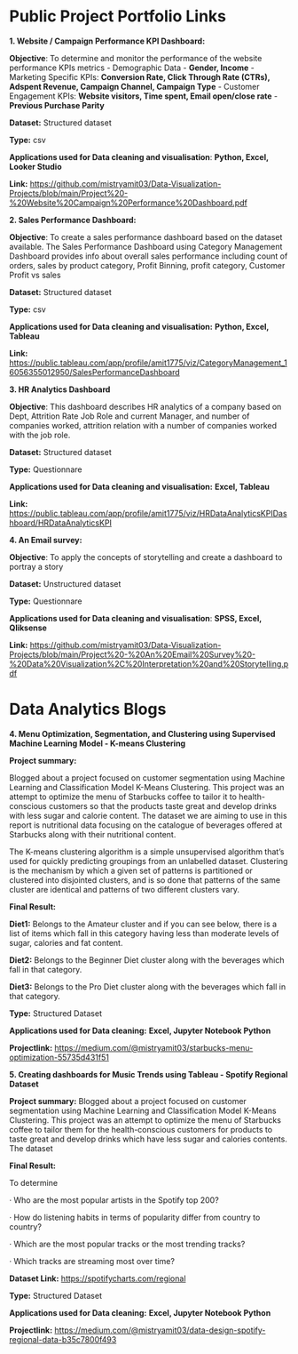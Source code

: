 # Public Project Portfolio Links

**1. Website / Campaign Performance KPI Dashboard:**

**Objective**: To determine and monitor the performance of the website performance KPIs metrics
       - Demographic Data - **Gender, Income**
       - Marketing Specific KPIs: **Conversion Rate, Click Through Rate (CTRs), Adspent Revenue, Campaign Channel, Campaign Type**
       - Customer Engagement KPIs: **Website visitors, Time spent, Email open/close rate**
       - **Previous Purchase Parity**

**Dataset:** Structured dataset

**Type:** csv

**Applications used for Data cleaning and visualisation**: **Python, Excel, Looker Studio** 

**Link:** https://github.com/mistryamit03/Data-Visualization-Projects/blob/main/Project%20-%20Website%20Campaign%20Performance%20Dashboard.pdf 

**2. Sales Performance Dashboard:**

**Objective**: To create a sales performance dashboard based on the dataset available. The Sales Performance Dashboard using Category Management Dashboard provides info about overall sales performance including count of orders, sales by product category, Profit Binning, profit category, Customer Profit vs sales

**Dataset:** Structured dataset

**Type:** csv

**Applications used for Data cleaning and visualisation:** **Python, Excel, Tableau**

**Link:** https://public.tableau.com/app/profile/amit1775/viz/CategoryManagement_16056355012950/SalesPerformanceDashboard

**3. HR Analytics Dashboard**

**Objective**: This dashboard describes HR analytics of a company based on Dept, Attrition Rate Job Role and current Manager, and number of companies worked, attrition relation with a number of companies worked with the job role.

**Dataset:** Structured dataset

**Type:** Questionnare

**Applications used for Data cleaning and visualisation:** **Excel, Tableau**

**Link:** https://public.tableau.com/app/profile/amit1775/viz/HRDataAnalyticsKPIDashboard/HRDataAnalyticsKPI

**4. An Email survey:**

**Objective**: To apply the concepts of storytelling and create a dashboard to portray a story

**Dataset:** Unstructured dataset

**Type:** Questionnare

**Applications used for Data cleaning and visualisation**: **SPSS, Excel, Qliksense** 

**Link:** https://github.com/mistryamit03/Data-Visualization-Projects/blob/main/Project%20-%20An%20Email%20Survey%20-%20Data%20Visualization%2C%20Interpretation%20and%20Storytelling.pdf
 



# Data Analytics Blogs

**4. Menu Optimization, Segmentation, and Clustering using Supervised Machine Learning Model - K-means Clustering**

**Project summary:** 

Blogged about a project focused on customer segmentation using Machine Learning and Classification Model K-Means Clustering. This project was an attempt to optimize the menu of Starbucks coffee to tailor it to health-conscious customers so that the products taste great and develop drinks with less sugar and calorie content. The dataset we are aiming to use in this report is nutritional data focusing on the catalogue of beverages offered at Starbucks along with their nutritional content. 

The K-means clustering algorithm is a simple unsupervised algorithm that’s used for quickly predicting groupings from an unlabelled dataset. Clustering is the mechanism by which a given set of patterns is partitioned or clustered into disjointed clusters, and is so done that patterns of the same cluster are identical and patterns of two different clusters vary. 

**Final Result:**

**Diet1:** Belongs to the Amateur cluster and if you can see below, there is a list of items which fall in this category having less than moderate levels of sugar, calories and fat content.

**Diet2:** Belongs to the Beginner Diet cluster along with the beverages which fall in that category.

**Diet3:** Belongs to the Pro Diet cluster along with the beverages which fall in that category.

**Type:** Structured Dataset

**Applications used for Data cleaning:** **Excel, Jupyter Notebook Python**

**Projectlink:** https://medium.com/@mistryamit03/starbucks-menu-optimization-55735d431f51


**5. Creating dashboards for Music Trends using Tableau - Spotify Regional Dataset**

**Project summary:** Blogged about a project focused on customer segmentation using Machine Learning and Classification Model K-Means Clustering. This project was an attempt to optimize the menu of Starbucks coffee to tailor them for the health-conscious customers for products to taste great and develop drinks which have less sugar and calories contents. The dataset 

**Final Result:** 

To determine 

· Who are the most popular artists in the Spotify top 200?

· How do listening habits in terms of popularity differ from country to country?

· Which are the most popular tracks or the most trending tracks?

· Which tracks are streaming most over time?

**Dataset Link:** https://spotifycharts.com/regional

**Type:** Structured Dataset

**Applications used for Data cleaning:** **Excel, Jupyter Notebook Python**

**Projectlink:** https://medium.com/@mistryamit03/data-design-spotify-regional-data-b35c7800f493 
